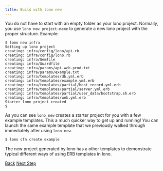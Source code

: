 ```yaml
---
title: Build with lono new
---
```


You do not have to start with an empty folder as your lono project. Normally, you use `lono new project-name` to generate a new lono project with the proper structure.  Example:

```
$ lono new infra
Setting up lono project
creating: infra/config/lono/api.rb
creating: infra/config/lono.rb
creating: infra/Gemfile
creating: infra/Guardfile
creating: infra/params/api-web-prod.txt
creating: infra/params/example.txt
creating: infra/templates/db.yml.erb
creating: infra/templates/example.yml.erb
creating: infra/templates/partial/host_record.yml.erb
creating: infra/templates/partial/server.yml.erb
creating: infra/templates/partial/user_data/bootstrap.sh.erb
creating: infra/templates/web.yml.erb
Starter lono project created
$
```

As you can see `lono new` creates a starter project for you with a few example templates.  This a much quicker way to get up and running!  You can launch the same example template that we previously walked through immediately after using `lono new`.

```sh
$ lono cfn create example
```

The new project generated by lono has a other templates to demonstrate typical different ways of using ERB templates in lono.

<a class="btn btn-basic" href="{% link _docs/scratch-cfn-delete.md %}">Back</a>
<a class="btn btn-primary" href="{% link _docs/existing.md %}">Next Step</a>
